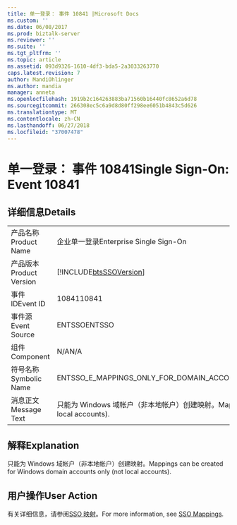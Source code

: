 ```yaml
---
title: 单一登录： 事件 10841 |Microsoft Docs
ms.custom: ''
ms.date: 06/08/2017
ms.prod: biztalk-server
ms.reviewer: ''
ms.suite: ''
ms.tgt_pltfrm: ''
ms.topic: article
ms.assetid: 093d9326-1610-4df3-bda5-2a3033263770
caps.latest.revision: 7
author: MandiOhlinger
ms.author: mandia
manager: anneta
ms.openlocfilehash: 1919b2c164263883ba71560b16440fc8652a6d78
ms.sourcegitcommit: 266308ec5c6a9d8d80ff298ee6051b4843c5d626
ms.translationtype: MT
ms.contentlocale: zh-CN
ms.lasthandoff: 06/27/2018
ms.locfileid: "37007478"
---
```

# <a name="single-sign-on-event-10841"></a><span data-ttu-id="6733c-102">单一登录： 事件 10841</span><span class="sxs-lookup"><span data-stu-id="6733c-102">Single Sign-On: Event 10841</span></span>
## <a name="details"></a><span data-ttu-id="6733c-103">详细信息</span><span class="sxs-lookup"><span data-stu-id="6733c-103">Details</span></span>  
  
|                 |                                                                                |
|-----------------|--------------------------------------------------------------------------------|
|  <span data-ttu-id="6733c-104">产品名称</span><span class="sxs-lookup"><span data-stu-id="6733c-104">Product Name</span></span>   |                           <span data-ttu-id="6733c-105">企业单一登录</span><span class="sxs-lookup"><span data-stu-id="6733c-105">Enterprise Single Sign-On</span></span>                            |
| <span data-ttu-id="6733c-106">产品版本</span><span class="sxs-lookup"><span data-stu-id="6733c-106">Product Version</span></span> |           [!INCLUDE[btsSSOVersion](../includes/btsssoversion-md.md)]           |
|    <span data-ttu-id="6733c-107">事件 ID</span><span class="sxs-lookup"><span data-stu-id="6733c-107">Event ID</span></span>     |                                     <span data-ttu-id="6733c-108">10841</span><span class="sxs-lookup"><span data-stu-id="6733c-108">10841</span></span>                                      |
|  <span data-ttu-id="6733c-109">事件源</span><span class="sxs-lookup"><span data-stu-id="6733c-109">Event Source</span></span>   |                                     <span data-ttu-id="6733c-110">ENTSSO</span><span class="sxs-lookup"><span data-stu-id="6733c-110">ENTSSO</span></span>                                     |
|    <span data-ttu-id="6733c-111">组件</span><span class="sxs-lookup"><span data-stu-id="6733c-111">Component</span></span>    |                                      <span data-ttu-id="6733c-112">N/A</span><span class="sxs-lookup"><span data-stu-id="6733c-112">N/A</span></span>                                       |
|  <span data-ttu-id="6733c-113">符号名称</span><span class="sxs-lookup"><span data-stu-id="6733c-113">Symbolic Name</span></span>  |                   <span data-ttu-id="6733c-114">ENTSSO_E_MAPPINGS_ONLY_FOR_DOMAIN_ACCOUNTS</span><span class="sxs-lookup"><span data-stu-id="6733c-114">ENTSSO_E_MAPPINGS_ONLY_FOR_DOMAIN_ACCOUNTS</span></span>                   |
|  <span data-ttu-id="6733c-115">消息正文</span><span class="sxs-lookup"><span data-stu-id="6733c-115">Message Text</span></span>   | <span data-ttu-id="6733c-116">只能为 Windows 域帐户（非本地帐户）创建映射。</span><span class="sxs-lookup"><span data-stu-id="6733c-116">Mappings can be created for Windows domain accounts only (not local accounts).</span></span> |
  
## <a name="explanation"></a><span data-ttu-id="6733c-117">解释</span><span class="sxs-lookup"><span data-stu-id="6733c-117">Explanation</span></span>  
 <span data-ttu-id="6733c-118">只能为 Windows 域帐户（非本地帐户）创建映射。</span><span class="sxs-lookup"><span data-stu-id="6733c-118">Mappings can be created for Windows domain accounts only (not local accounts).</span></span>  
  
## <a name="user-action"></a><span data-ttu-id="6733c-119">用户操作</span><span class="sxs-lookup"><span data-stu-id="6733c-119">User Action</span></span>  
 <span data-ttu-id="6733c-120">有关详细信息，请参阅[SSO 映射](../core/sso-mappings.md)。</span><span class="sxs-lookup"><span data-stu-id="6733c-120">For more information, see [SSO Mappings](../core/sso-mappings.md).</span></span>